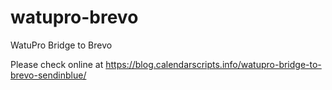 # watupro-brevo
WatuPro Bridge to Brevo

Please check online at https://blog.calendarscripts.info/watupro-bridge-to-brevo-sendinblue/
